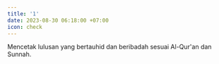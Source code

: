 ```yaml
---
title: '1'
date: 2023-08-30 06:18:00 +07:00
icon: check
---
```


Mencetak lulusan yang bertauhid dan beribadah sesuai Al-Qur'an dan Sunnah.